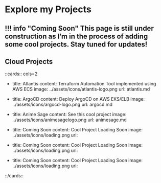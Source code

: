 # Explore my Projects

!!! info "Coming Soon"
    This page is still under construction as I’m in the process of adding some cool projects. Stay tuned for updates!
---
## Cloud Projects

::cards:: cols=2

- title: Atlantis 
  content: Terraform Automation Tool implemented using AWS ECS
  image: ../assets/icons/atlantis-logo.png
  url: atlantis.md

- title: ArgoCD
  content: Deploy ArgoCD on AWS EKS/ELB
  image: ../assets/icons/argocd-logo.png
  url: argocd.md

- title: Anime Sage
  content: See this cool project
  image: ../assets/icons/animesagelogo.png
  url: animesage.md

- title: Coming Soon
  content: Cool Project Loading Soon
  image: ../assets/icons/loading.png
  url: 

- title: Coming Soon
  content: Cool Project Loading Soon
  image: ../assets/icons/loading.png
  url: 
  
- title: Coming Soon
  content: Cool Project Loading Soon
  image: ../assets/icons/loading.png
  url: 
  
::/cards::